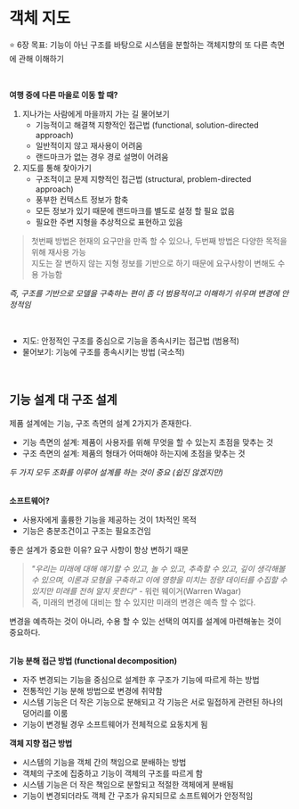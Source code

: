 # 객체 지도


:star: 6장 목표: 기능이 아닌 구조를 바탕으로 시스템을 분할하는 객체지향의 또 다른 측면에 관해 이해하기

<br>

**여행 중에 다른 마을로 이동 할 때?**

1. 지나가는 사람에게 마을까지 가는 길 물어보기
   * 기능적이고 해결책 지향적인 접근법 (functional, solution-directed approach)
   * 일반적이지 않고 재사용이 어려움
   * 랜드마크가 없는 경우 경로 설명이 어려움
2. 지도를 통해 찾아가기
   * 구조적이고 문제 지향적인 접근법 (structural, problem-directed approach)
   * 풍부한 컨텍스트 정보가 함축
   * 모든 정보가 있기 때문에 랜드마크를 별도로 설정 할 필요 없음
   * 필요한 주변 지형을 추상적으로 표현하고 있음

> 첫번째 방법은 현재의 요구만을 만족 할 수 있으나, 두번째 방법은 다양한 목적을 위해 재사용 가능 <br>
> 지도는 잘 변하지 않는 지형 정보를 기반으로 하기 때문에 요구사항이 변해도 수용 가능함

*즉, 구조를 기반으로 모델을 구축하는 편이 좀 더 범용적이고 이해하기 쉬우며 변경에 안정적임*

<br>

* 지도: 안정적인 구조를 중심으로 기능을 종속시키는 접근법 (범용적)
* 물어보기: 기능에 구조를 종속시키는 방법 (국소적)

<br>

## 기능 설계 대 구조 설계

제품 설계에는 기능, 구조 측면의 설계 2가지가 존재한다. <br>

* 기능 측면의 설계: 제품이 사용자를 위해 무엇을 할 수 있는지 초점을 맞추는 것
* 구조 측면의 설계: 제품의 형태가 어떠해야 하는지에 초점을 맞추는 것

*두 가지 모두 조화를 이루어 설계를 하는 것이 중요 (쉽진 않겠지만)* <br><br>

**소프트웨어?**
* 사용자에게 훌륭한 기능을 제공하는 것이 1차적인 목적
* 기능은 충분조건이고 구조는 필요조건임

좋은 설계가 중요한 이유? 요구 사항이 항상 변하기 때문 <br>

> *"우리는 미래에 대해 얘기할 수 있고, 놀 수 있고, 추측할 수 있고, 깊이 생각해볼 수 있으며, 이론과 모형을 구축하고 이에 영향을 미치는 정량 데이터를 수집할 수 있지만 미래를 전혀 알지 못한다"* - 워런 웨이거(Warren Wagar) <br>
> 즉, 미래의 변경에 대비는 할 수 있지만 미래의 변경은 예측 할 수 없다.

변경을 예측하는 것이 아니라, 수용 할 수 있는 선택의 여지를 설계에 마련해놓는 것이 중요하다. <br><br>

**기능 분해 접근 방법 (functional decomposition)**
* 자주 변경되는 기능을 중심으로 설계한 후 구조가 기능에 따르게 하는 방법
* 전통적인 기능 분해 방법으로 변경에 취약함
* 시스템 기능은 더 작은 기능으로 분해되고 각 기능은 서로 밀접하게 관련된 하나의 덩어리를 이룸
* 기능이 변경될 경우 소프트웨어가 전체적으로 요동치게 됨

**객체 지향 접근 방법**
* 시스템의 기능을 객체 간의 책임으로 분배하는 방법
* 객체의 구조에 집중하고 기능이 객체의 구조를 따르게 함
* 시스템 기능은 더 작은 책임으로 분할되고 적절한 객체에게 분배됨
* 기능이 변경되더라도 객체 간 구조가 유지되므로 소프트웨어가 안정적임

